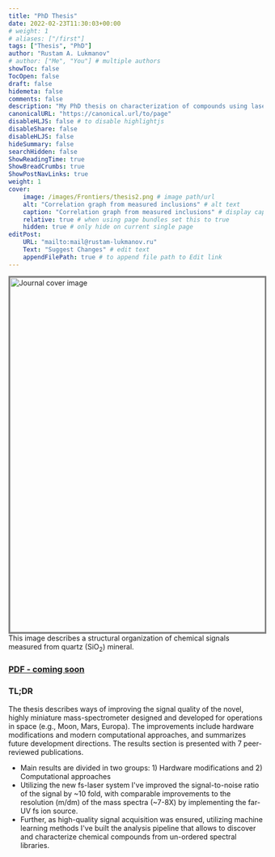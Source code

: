 ```yaml
---
title: "PhD Thesis"
date: 2022-02-23T11:30:03+00:00
# weight: 1
# aliases: ["/first"]
tags: ["Thesis", "PhD"]
author: "Rustam A. Lukmanov"
# author: ["Me", "You"] # multiple authors
showToc: false
TocOpen: false
draft: false
hidemeta: false
comments: false
description: "My PhD thesis on characterization of compounds using laser-based mass-spectrometry"
canonicalURL: "https://canonical.url/to/page"
disableHLJS: false # to disable highlightjs
disableShare: false
disableHLJS: false
hideSummary: false
searchHidden: false
ShowReadingTime: true
ShowBreadCrumbs: true
ShowPostNavLinks: true
weight: 1
cover:
    image: /images/Frontiers/thesis2.png # image path/url
    alt: "Correlation graph from measured inclusions" # alt text
    caption: "Correlation graph from measured inclusions" # display caption under cover
    relative: true # when using page bundles set this to true
    hidden: true # only hide on current single page
editPost:
    URL: "mailto:mail@rustam-lukmanov.ru"
    Text: "Suggest Changes" # edit text
    appendFilePath: true # to append file path to Edit link
---
```


<a  href= https://www.frontiersin.org/articles/10.3389/frai.2021.668163/full><img src='/images/Frontiers/thesis2.png' alt='Journal cover image' width='700'  padding ='50' align='middle' style="border:3px solid grey"></a>
This image describes a structural organization of chemical signals measured from quartz (SiO<sub>2</sub>) mineral.

### [PDF - coming soon](/PDF/frai-04-668163)

### TL;DR

The thesis describes ways of improving the signal quality of the novel, highly miniature mass-spectrometer designed and developed for operations in space (e.g., Moon, Mars, Europa). The improvements include hardware
modifications and modern computational approaches, and summarizes future development directions. The results section is presented with 7 peer-reviewed publications.

- Main results are divided in two groups: 1) Hardware modifications and 2) Computational approaches
- Utilizing the new fs-laser system I've improved the signal-to-noise ratio of the signal by ~10 fold, with comparable improvements to the resolution (m/dm) of the mass spectra (~7-8X) by implementing the far-UV fs ion source.
- Further, as high-quality signal acquisition was ensured, utilizing machine learning methods I've built the analysis pipeline that allows to discover and characterize chemical compounds from un-ordered spectral libraries.
